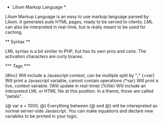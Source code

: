* Lilium Markup Language *

Lilium Markup Language is an easy to use markup language parsed by Lilium. It generates pute HTML pages, ready to be served to clients. LML can also be interpreted in real-time, but is really meant to be used for caching.

** Syntax **

LML syntax is a bit similar to PHP, but has its own pros and cons. The activation characters are curly braces.

*** Tags ***

{#inc}  Will include a Javascript context, can be multiple split by ";"
{=var}  Will print a Javascript variable, cannot contain operations
{*var}  Will print a live, context variable. (Will update in real-time)
{%file} Will include an interpreted LML or HTML file at this position. In a theme, those are called "petals".

{@ var a = 1000;  @}
Everything between {@ and @} will be interepreted as normal server-side Javascript. You can make equations and declare new variables to be printed in your logic.
